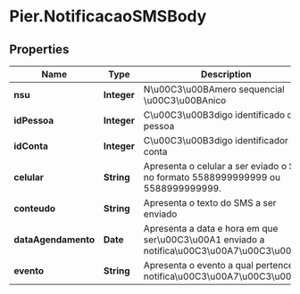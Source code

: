 # Pier.NotificacaoSMSBody

## Properties
Name | Type | Description | Notes
------------ | ------------- | ------------- | -------------
**nsu** | **Integer** | N\u00C3\u00BAmero sequencial \u00C3\u00BAnico | 
**idPessoa** | **Integer** | C\u00C3\u00B3digo identificado da pessoa | 
**idConta** | **Integer** | C\u00C3\u00B3digo identificador da conta | 
**celular** | **String** | Apresenta o celular a ser eviado o SMS no formato 5588999999999 ou 5588999999999. | 
**conteudo** | **String** | Apresenta o texto do SMS a ser enviado | 
**dataAgendamento** | **Date** | Apresenta a data e hora em que ser\u00C3\u00A1 enviado a notifica\u00C3\u00A7\u00C3\u00A3o | [optional] 
**evento** | **String** | Apresenta o evento a qual pertence a notifica\u00C3\u00A7\u00C3\u00A3o | 


